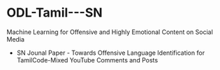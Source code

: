 # ODL-Tamil---SN

Machine Learning for Offensive and Highly Emotional Content on Social Media 
  - SN Jounal Paper - Towards Offensive Language Identification for TamilCode-Mixed YouTube Comments and Posts
